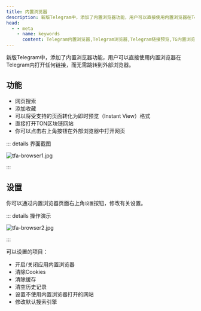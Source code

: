 ```yaml
---
title: 内置浏览器
description: 新版Telegram中，添加了内置浏览器功能，用户可以直接使用内置浏览器在Telegram内打开任何链接，而无需跳转到外部浏览器。
head:
  - - meta
    - name: keywords
      content: Telegram内置浏览器,Telegram浏览器,Telegram链接预览,TG内置浏览器,TG浏览器,TG链接预览,电报内置浏览器,电报浏览器,电报链接预览
---
```


新版Telegram中，添加了内置浏览器功能，用户可以直接使用内置浏览器在Telegram内打开任何链接，而无需跳转到外部浏览器。

## 功能

- 网页搜索
- 添加收藏
- 可以将受支持的页面转化为即时预览（Instant View）格式
- 直接打开TON区块链网站
- 你可以点击右上角按钮在外部浏览器中打开网页

::: details 界面截图

![tfa-browser1.jpg](https://cdn.jsdelivr.net/gh/tgwiki/images/tfa/browser1.jpg)

:::

## 设置

你可以通过内置浏览器页面右上角`设置`按钮，修改有关设置。

::: details 操作演示

![tfa-browser2.jpg](https://cdn.jsdelivr.net/gh/tgwiki/images/tfa/browser2.jpg)

:::

可以设置的项目：

- 开启/关闭应用内置浏览器
- 清除Cookies
- 清除缓存
- 清空历史记录
- 设置不使用内置浏览器打开的网站
- 修改默认搜索引擎
